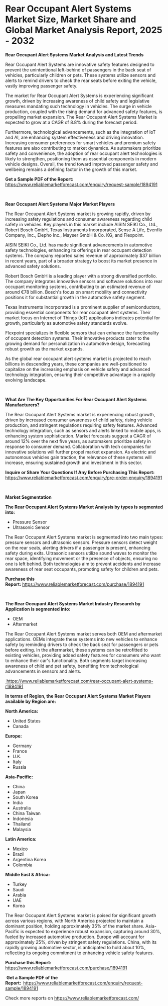 <p><h1>Rear Occupant Alert Systems Market Size, Market Share and Global Market Analysis Report, 2025 - 2032</h1></p><p><strong>Rear Occupant Alert Systems Market Analysis and Latest Trends</strong></p>
<p><p>Rear Occupant Alert Systems are innovative safety features designed to prevent the unintentional left-behind of passengers in the back seat of vehicles, particularly children or pets. These systems utilize sensors and alerts to remind drivers to check the rear seats before exiting the vehicle, vastly improving passenger safety.</p><p>The market for Rear Occupant Alert Systems is experiencing significant growth, driven by increasing awareness of child safety and legislative measures mandating such technology in vehicles. The surge in vehicle production, coupled with the rising demand for advanced safety features, is propelling market expansion. The Rear Occupant Alert Systems Market is expected to grow at a CAGR of 8.8% during the forecast period. </p><p>Furthermore, technological advancements, such as the integration of IoT and AI, are enhancing system effectiveness and driving innovation. Increasing consumer preferences for smart vehicles and premium safety features are also contributing to market dynamics. As automakers prioritize safety and convenience, the adoption of rear occupant alert technologies is likely to strengthen, positioning them as essential components in modern vehicle designs. Overall, the trend toward improved passenger safety and wellbeing remains a defining factor in the growth of this market.</p></p>
<p><strong>Get a Sample PDF of the Report:&nbsp;</strong> <a href="https://www.reliablemarketforecast.com/enquiry/request-sample/1894191?utm_campaign=2472&utm_medium=2&utm_source=Github&utm_content=ia&utm_term=28032025&utm_id=rear-occupant-alert-systems">https://www.reliablemarketforecast.com/enquiry/request-sample/1894191</a></p>
<p>&nbsp;</p>
<p><strong>Rear Occupant Alert Systems Major Market Players</strong></p>
<p><p>The Rear Occupant Alert Systems market is growing rapidly, driven by increasing safety regulations and consumer awareness regarding child safety in vehicles. Key players in this market include AISIN SEIKI Co., Ltd., Robert Bosch GmbH, Texas Instruments Incorporated, Sense A Life, Evenflo Company, Inc., Elepho Inc., Mayser GmbH & Co. KG, and Flexpoint.</p><p>AISIN SEIKI Co., Ltd. has made significant advancements in automotive safety technologies, enhancing its offerings in rear occupant detection systems. The company reported sales revenue of approximately $37 billion in recent years, part of a broader strategy to boost its market presence in advanced safety solutions.</p><p>Robert Bosch GmbH is a leading player with a strong diversified portfolio. The company integrates innovative sensors and software solutions into rear occupant monitoring systems, contributing to an estimated revenue of around €78 billion. Bosch's focus on smart mobility and connectivity positions it for substantial growth in the automotive safety segment.</p><p>Texas Instruments Incorporated is a prominent supplier of semiconductors, providing essential components for rear occupant alert systems. Their market focus on Internet of Things (IoT) applications indicates potential for growth, particularly as automotive safety standards evolve.</p><p>Flexpoint specializes in flexible sensors that can enhance the functionality of occupant detection systems. Their innovative products cater to the growing demand for personalization in automotive design, forecasting robust growth as the market expands.</p><p>As the global rear occupant alert systems market is projected to reach billions in descending years, these companies are well-positioned to capitalize on the increasing emphasis on vehicle safety and advanced technology integration, ensuring their competitive advantage in a rapidly evolving landscape.</p></p>
<p>&nbsp;</p>
<p><strong>What Are The Key Opportunities For Rear Occupant Alert Systems Manufacturers?</strong></p>
<p><p>The Rear Occupant Alert Systems market is experiencing robust growth, driven by increased consumer awareness of child safety, rising vehicle production, and stringent regulations requiring safety features. Advanced technology integration, such as sensors and alerts linked to mobile apps, is enhancing system sophistication. Market forecasts suggest a CAGR of around 12% over the next five years, as automakers prioritize safety in response to consumer demand. Collaboration with tech companies for innovative solutions will further propel market expansion. As electric and autonomous vehicles gain traction, the relevance of these systems will increase, ensuring sustained growth and investment in this sector.</p></p>
<p><strong>Inquire or Share Your Questions If Any Before Purchasing This Report:</strong> <a href="https://www.reliablemarketforecast.com/enquiry/pre-order-enquiry/1894191?utm_campaign=2472&utm_medium=2&utm_source=Github&utm_content=ia&utm_term=28032025&utm_id=rear-occupant-alert-systems">https://www.reliablemarketforecast.com/enquiry/pre-order-enquiry/1894191</a></p>
<p>&nbsp;</p>
<p><strong>Market Segmentation</strong></p>
<p><strong>The Rear Occupant Alert Systems Market Analysis by types is segmented into:</strong></p>
<p><ul><li>Pressure Sensor</li><li>Ultrasonic Sensor</li></ul></p>
<p><p>The Rear Occupant Alert Systems market is segmented into two main types: pressure sensors and ultrasonic sensors. Pressure sensors detect weight on the rear seats, alerting drivers if a passenger is present, enhancing safety during exits. Ultrasonic sensors utilize sound waves to monitor the rear space, identifying movement or the presence of objects, ensuring no one is left behind. Both technologies aim to prevent accidents and increase awareness of rear seat occupants, promoting safety for children and pets.</p></p>
<p><strong>Purchase this Report:&nbsp;</strong><a href="https://www.reliablemarketforecast.com/purchase/1894191?utm_campaign=2472&utm_medium=2&utm_source=Github&utm_content=ia&utm_term=28032025&utm_id=rear-occupant-alert-systems">https://www.reliablemarketforecast.com/purchase/1894191</a></p>
<p>&nbsp;</p>
<p><strong>The Rear Occupant Alert Systems Market Industry Research by Application is segmented into:</strong></p>
<p><ul><li>OEM</li><li>Aftermarket</li></ul></p>
<p><p>The Rear Occupant Alert Systems market serves both OEM and aftermarket applications. OEMs integrate these systems into new vehicles to enhance safety by reminding drivers to check the back seat for passengers or pets before exiting. In the aftermarket, these systems can be retrofitted to existing vehicles, providing added safety features for consumers who want to enhance their car's functionality. Both segments target increasing awareness of child and pet safety, benefiting from technological advancements in sensors and alerts.</p></p>
<p><a href="https://www.reliablemarketforecast.com/rear-occupant-alert-systems-r1894191?utm_campaign=2472&utm_medium=2&utm_source=Github&utm_content=ia&utm_term=28032025&utm_id=rear-occupant-alert-systems">&nbsp;https://www.reliablemarketforecast.com/rear-occupant-alert-systems-r1894191</a></p>
<p><strong>In terms of Region, the Rear Occupant Alert Systems Market Players available by Region are:</strong></p>
<p>
    <p> <strong> North America: </strong>
        <ul>
            <li>United States</li>
            <li>Canada</li>
        </ul>
        </p> 
    <p> <strong> Europe: </strong>
        <ul>
            <li>Germany</li>
            <li>France</li>
            <li>U.K.</li>
            <li>Italy</li>
            <li>Russia</li>
        </ul>
        </p> 
    <p> <strong> Asia-Pacific: </strong>
        <ul>
            <li>China</li>
            <li>Japan</li>
            <li>South Korea</li>
            <li>India</li>
            <li>Australia</li>
            <li>China Taiwan</li>
            <li>Indonesia</li>
            <li>Thailand</li>
            <li>Malaysia</li>
        </ul>
        </p> 
    <p> <strong> Latin America: </strong>
        <ul>
            <li>Mexico</li>
            <li>Brazil</li>
            <li>Argentina Korea</li>
            <li>Colombia</li>
        </ul>
        </p> 
    <p> <strong> Middle East & Africa: </strong>
        <ul>
            <li>Turkey</li>
            <li>Saudi</li>
            <li>Arabia</li>
            <li>UAE</li>
            <li>Korea</li>
        </ul>
    </p>
    </p>
<p><p>The Rear Occupant Alert Systems market is poised for significant growth across various regions, with North America projected to maintain a dominant position, holding approximately 35% of the market share. Asia-Pacific is expected to experience robust expansion, capturing around 30%, fueled by increased automotive production. Europe will account for approximately 25%, driven by stringent safety regulations. China, with its rapidly growing automotive sector, is anticipated to hold about 10%, reflecting its ongoing commitment to enhancing vehicle safety features.</p></p>
<p><strong>Purchase this Report: </strong><a href="https://www.reliablemarketforecast.com/purchase/1894191?utm_campaign=2472&utm_medium=2&utm_source=Github&utm_content=ia&utm_term=28032025&utm_id=rear-occupant-alert-systems">https://www.reliablemarketforecast.com/purchase/1894191</a></p>
<p>&nbsp;<strong>Get a Sample PDF of the Report:&nbsp;&nbsp;</strong><a href="https://www.reliablemarketforecast.com/enquiry/request-sample/1894191?utm_campaign=2472&utm_medium=2&utm_source=Github&utm_content=ia&utm_term=28032025&utm_id=rear-occupant-alert-systems">https://www.reliablemarketforecast.com/enquiry/request-sample/1894191</a></p>
<p><strong></strong></p>
<p>Check more reports on <a href="https://www.reliablemarketforecast.com/?utm_campaign=2472&utm_medium=2&utm_source=Github&utm_content=ia&utm_term=28032025&utm_id=rear-occupant-alert-systems">https://www.reliablemarketforecast.com/</a></p>